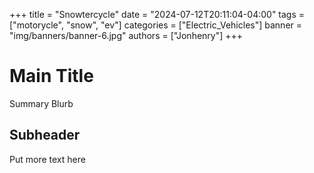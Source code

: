 +++
title = "Snowtercycle"
date = "2024-07-12T20:11:04-04:00"
tags = ["motorycle", "snow", "ev"]
categories = ["Electric_Vehicles"]
banner = "img/banners/banner-6.jpg"
authors = ["Jonhenry"]
+++

# Main Title

Summary Blurb

## Subheader

Put more text here